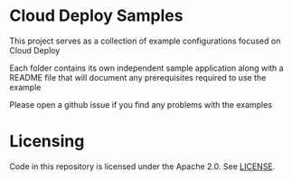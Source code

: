 # Cloud Deploy Samples
This project serves as a collection of example configurations focused on Cloud Deploy

Each folder contains its own independent sample application along with a README file that will document any prerequisites required to use the example

Please open a github issue if you find any problems with the examples   

# Licensing
Code in this repository is licensed under the Apache 2.0. See [LICENSE](LICENSE).